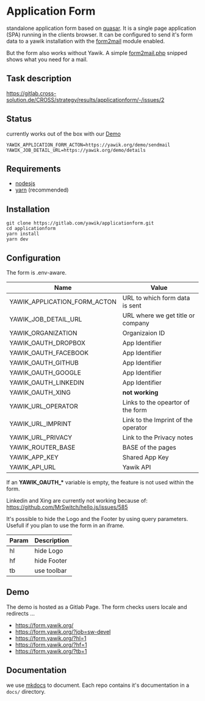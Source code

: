 # Application Form

standalone application form based on [quasar](https://quasar.dev/). It is a single page application (SPA) running in the 
clients browser. It can be configured  to send it's form data to a yawik installation with the 
[form2mail](https://packagist.org/packages/yawik/form2mail) module enabled.

But the form also works without Yawik. A simple [form2mail.php](https://gitlab.com/yawik/applicationform/-/snippets/2124038) 
snipped shows what you need for a mail.

## Task description

https://gitlab.cross-solution.de/CROSS/strategy/results/applicationform/-/issues/2

## Status

currently works out of the box with our [Demo](https://yawik.org/demo/de)

```
YAWIK_APPLICATION_FORM_ACTON=https://yawik.org/demo/sendmail
YAWIK_JOB_DETAIL_URL=https://yawik.org/demo/details
```

## Requirements

- [nodesjs](https://nodejs.org/)
- [yarn](https://yarnpkg.com/) (recommended)

## Installation

```
git clone https://gitlab.com/yawik/applicationform.git
cd applicationform
yarn install
yarn dev
```

## Configuration

The form is .env-aware. 

| Name                         | Value                               | 
|------------------------------|-------------------------------------|
| YAWIK_APPLICATION_FORM_ACTON | URL to which form data is sent      |
| YAWIK_JOB_DETAIL_URL         | URL where we get title or company   |
| YAWIK_ORGANIZATION           | Organizaion ID                      |
| YAWIK_OAUTH_DROPBOX          | App Identifier                      |
| YAWIK_OAUTH_FACEBOOK         | App Identifier                      |
| YAWIK_OAUTH_GITHUB           | App Identifier                      |
| YAWIK_OAUTH_GOOGLE           | App Identifier                      |
| YAWIK_OAUTH_LINKEDIN         | App Identifier                      |
| YAWIK_OAUTH_XING             | **not working**                     |
| YAWIK_URL_OPERATOR           | Links to the opeartor of the form   |
| YAWIK_URL_IMPRINT            | Link to the Imprint of the operator |
| YAWIK_URL_PRIVACY            | Link to the Privacy notes           |
| YAWIK_ROUTER_BASE            | BASE of the pages                   |
| YAWIK_APP_KEY                | Shared App Key                      |
| YAWIK_API_URL                | Yawik API                           |

If an **YAWIK_OAUTH_\*** variable is empty, the feature is not used within the form.

Linkedin and Xing are currently not working because of: https://github.com/MrSwitch/hello.js/issues/585

It's possible to hide the Logo and the Footer by using query parameters. Usefull if you plan to use the form in an iframe.

| Param        | Description       |
|--------------|-------------------|
| hl           | hide Logo         |
| hf           | hide Footer       |
| tb           | use toolbar       |

## Demo

The demo is hosted as a Gitlab Page. The form checks users locale and redirects ...

* https://form.yawik.org/
* https://form.yawik.org/?job=sw-devel
* https://form.yawik.org/?hl=1
* https://form.yawik.org/?hf=1
* https://form.yawik.org/?tb=1

## Documentation

we use [mkdocs](https://www.mkdocs.org/) to document. Each repo contains it's documentation in a
`docs/` directory.